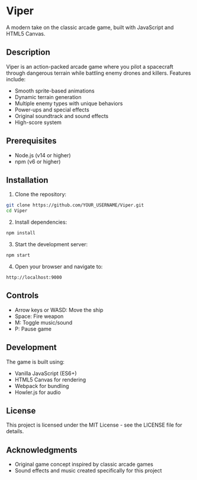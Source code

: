 # Viper

A modern take on the classic arcade game, built with JavaScript and HTML5 Canvas.

## Description

Viper is an action-packed arcade game where you pilot a spacecraft through dangerous terrain while battling enemy drones and killers. Features include:

- Smooth sprite-based animations
- Dynamic terrain generation
- Multiple enemy types with unique behaviors
- Power-ups and special effects
- Original soundtrack and sound effects
- High-score system

## Prerequisites

- Node.js (v14 or higher)
- npm (v6 or higher)

## Installation

1. Clone the repository:
```bash
git clone https://github.com/YOUR_USERNAME/Viper.git
cd Viper
```

2. Install dependencies:
```bash
npm install
```

3. Start the development server:
```bash
npm start
```

4. Open your browser and navigate to:
```
http://localhost:9000
```

## Controls

- Arrow keys or WASD: Move the ship
- Space: Fire weapon
- M: Toggle music/sound
- P: Pause game

## Development

The game is built using:
- Vanilla JavaScript (ES6+)
- HTML5 Canvas for rendering
- Webpack for bundling
- Howler.js for audio

## License

This project is licensed under the MIT License - see the LICENSE file for details.

## Acknowledgments

- Original game concept inspired by classic arcade games
- Sound effects and music created specifically for this project 
